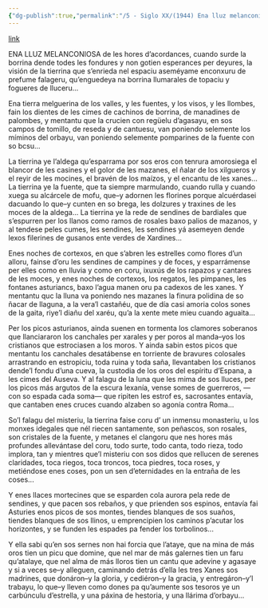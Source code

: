 ```yaml
---
{"dg-publish":true,"permalink":"/5 - Siglo XX/(1944) Ena lluz melanconiosa/","tags":["#Siglo_20","central","a1944","Constantino_Cabal","escrito","Oviedo","poema"]}
---
```


[link](https://asturies.com/cavedaynava/enalluzllmelanconiosa.txt)

ENA LLUZ MELANCONIOSA 
de les hores d’acordances, 
cuando surde la borrina dende todes les fondures 
y non gotien esperances 
per deyures, 
la visión de la tierrina 
que s’enrieda nel espaciu 
aseméyame enconxuru de prefume falageru, 
qu’enguedeya na borrina llumarales de topaciu 
y fogueres de lluceru...
 
   Ena tierra melguerina
de los valles, y les fuentes, 
y los visos, y les llombes, 
fain los dientes de les cimes de cachinos de borrina,
de manadines de palombes, 
y mentantu que la crucien con regüelu d’agasayu, 
en sos campos de tomillo, de reseda y de cantuesu, 
van poniendo selemente los míminos del orbayu, 
van poniendo selemente pomparines de la fuente 
con so bcsu...
 
   La tierrina ye l’aldega 
qu’esparrama por sos eros 
con tenrura amorosiega 
el blancor de les casines y el golor de les mazanes, 
el ñalar de los xilgueros y el reyir de les mocines, 
el bravén de los maízos, y el encantu de les xanes... 
La tierrina ye la fuente, 
que ta siempre marmulando, 
cuando rulla y cuando xuega 
su alcárcele de mofu, que–y adornen les florines 
porque alcuérdasei dacuando 
lo que–y cunten en so brega, 
les dolzures y traxines 
de les moces de la aldega... 
La tierrina ye la rede de sendines de bardiales 
que s’espurren per los llanos 
como ramos de rosales 
baxo palios de mazanos, 
y al tendese peles cumes, les sendines, les sendines 
yá asemeyen dende lexos filerines de gusanos 
ente verdes de Xardines...
 
   Enes noches de cortexos, 
en que s’abren les estrelles como flores d’un alloru, 
fainse d’oru les sendines de campines y de foces, 
y esparrámense per elles 
como en lluvia y como en coru, 
ixuxús de los rapazos y cantares de les moces, 
y enes noches de cortexos, 
los regatos, les pimpanes, les fontanes asturiancs,
baxo l’agua manen oru 
pa cadexos 
de les xanes. 
Y mentantu quc la lluna 
va poniendo nes mazanes la finura polidina 
de so ñacar de llaguna, 
a la vera’l castañéu, 
que de día casi amoria colos sones de la gaita, 
riye’l diañu del xaréu, 
qu’a la xente mete mieu 
cuando aguaita...
 
   Per los picos asturianos, 
ainda suenen en tormenta los clamores soberanos 
que llanciararon los canchales 
per xarales y per poros 
al manda–yos los cristianos 
que estrociasen a los moros. 
Y ainda sabin estos picos 
que mentantu los canchales 
desatábense en torriente de bravures colosales 
arrastrando en estropiciu, toda ruina y toda saña, 
llevantaben los cristianos 
dende’l fondu d’una cueva, 
la custodia de los oros del espíritu d’Espana, 
a les cimes del Auseva. 
Y al falagu de la luna que les mima de sos lluces, 
per los picos más argutos de la escura lexanía, 
vense somes de guerreros,
—con so espada cada soma—
que ripiten les estrof es, sacrosantes entavía, 
que cantaben enes cruces 
cuando alzaben so agonía 
contra Roma...
 
   So’l falagu del misteriu, 
la tierrina faise coru d’ un inmensu monasteriu, 
u los monxes idegales 
que nél riecen santamente, 
son peñascos, son rosales, 
son cristales de la fuente, 
y metanes el clangoru 
que nes hores más profundes allevántase del coru, 
todo surte, todo canta, todo rieza, todo implora, 
tan y mientres que’l misteriu 
con sos didos que rellucen de serenes claridades, 
toca riegos, toca troncos, toca piedres, toca roses, 
y metiéndose enes coses, pon un sen d’eternidades 
en la entraña de les coses...
 
   Y enes llaces mortecines 
que se esparden cola aurora pela rede de sendines, 
y que pacen sos rebaños, 
y que prienden sos espinos, 
entavía fai Asturies enos picos de sos montes, 
tiendes blanques de sos suaños, 
tiendes blanques de sos llinos, 
u emprencipien los caminos p’acutar los horizontes, 
y se funden les espades pa fender los torbolinos...
 
   Y ella sabi qu’en sos sernes 
non hai forcia que l’ataye, 
que na mina de más oros
tien un picu que domine, 
que nel mar de más galernes
tien un faru qu’atalaye, 
que nel alma de más lloros 
tien un cantu que adevine 
y agasaye 
y si a veces se–y alleguen, caminando detrás d’ella
les tres Xanes sos madrines, que donáron–y la gloria,
y cediéron–y la gracia, y entregáron–y’l trabayu,
lo que–y lleven como dones pa qu’aumente sos tesoros
ye un carbúnculu d’estrella,
y una páxina de hestoria,
y una llárima d’orbayu…